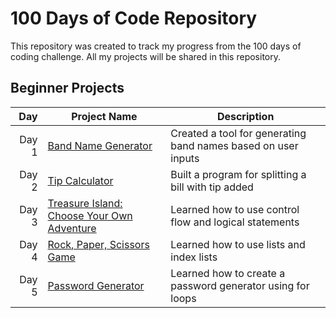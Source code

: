 # 100 Days of Code Repository

This repository was created to track my progress from the 100 days of coding challenge. All my projects will be shared in this repository.

## Beginner Projects

| Day | Project Name | Description|
|-----:|-------------|-------------|
| Day 1| [Band Name Generator](Day1-Band_Name_Generator)| Created a tool for generating band names based on user inputs|
|Day 2|[Tip Calculator](https://github.com/madelinecambo/100_Days_Of_Code_Python/tree/master/Day2-Tip_Calculator)| Built a program for splitting a bill with tip added|
|Day 3|[Treasure Island: Choose Your Own Adventure](https://github.com/madelinecambo/100_Days_Of_Code_Python/tree/master/Day3-Treasure_Island_Game)|Learned how to use control flow and logical statements|
|Day 4| [Rock, Paper, Scissors Game](https://github.com/madelinecambo/100_Days_Of_Code_Python/tree/master/Day4-Rock_Paper_Scissors_Game)|Learned how to use lists and index lists|
|Day 5|[Password Generator]()|Learned how to create a password generator using for loops|
